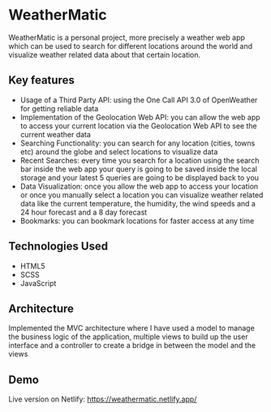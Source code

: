 # WeatherMatic 

WeatherMatic is a personal project, more precisely a weather web app which can be used to search for different locations around the world and visualize weather related data about that certain location. 

## Key features 

- Usage of a Third Party API: using the One Call API 3.0 of OpenWeather for getting reliable data
- Implementation of the Geolocation Web API: you can allow the web app to access your current location via the Geolocation Web API to see the current weather data
- Searching Functionality: you can search for any location (cities, towns etc) around the globe and select locations to visualize data
- Recent Searches: every time you search for a location using the search bar inside the web app your query is going to be saved inside the local storage and your latest 5 queries are going to be displayed back to you  
- Data Visualization: once you allow the web app to access your location or once you manually select a location you can visualize weather related data like the current temperature, the humidity, the wind speeds and a 24 hour forecast and a 8 day forecast
- Bookmarks: you can bookmark locations for faster access at any time

## Technologies Used

- HTML5
- SCSS
- JavaScript
 
## Architecture

Implemented the MVC architecture where I have used a model to manage the business logic of the application, multiple views to build up the user interface and a controller to create a bridge in between the model and the views

## Demo 

Live version on Netlify: https://weathermatic.netlify.app/

